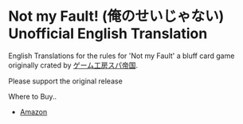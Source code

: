 # Not my Fault! (俺のせいじゃない) Unofficial English Translation

English Translations for the rules for 'Not my Fault' a bluff card game originally crated by [ゲーム工房スパ帝国](spa-game.com).

Please support the original release

Where to Buy..

- [Amazon](https://www.amazon.co.jp/Not-My-Fault-%E4%BF%BA%E3%81%AE%E3%81%9B%E3%81%84%E3%81%98%E3%82%83%E3%81%AA%E3%81%84/dp/B071P17D99)
